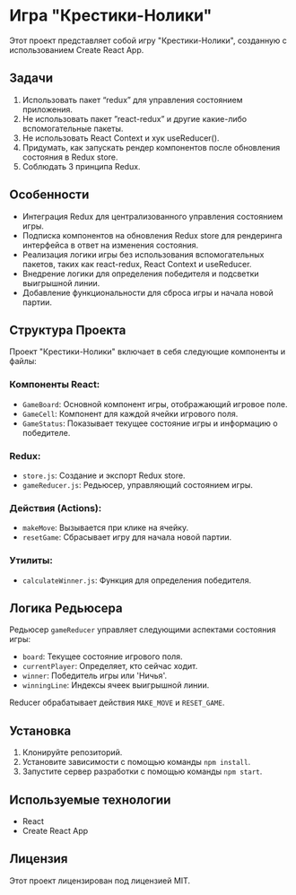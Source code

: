# Игра "Крестики-Нолики"

Этот проект представляет собой игру "Крестики-Нолики", созданную с использованием Create React App.

## Задачи

1. Использовать пакет “redux” для управления состоянием приложения.
2. Не использовать пакет ”react-redux” и другие какие-либо вспомогательные пакеты.
3. Не использовать React Context и хук useReducer().
4. Придумать, как запускать рендер компонентов после обновления состояния в Redux store.
5. Соблюдать 3 принципа Redux.

 ## Особенности

- Интеграция Redux для централизованного управления состоянием игры.
- Подписка компонентов на обновления Redux store для рендеринга интерфейса 
в ответ на изменения состояния.
- Реализация логики игры без использования вспомогательных пакетов, таких как react-redux,
React Context и useReducer.
- Внедрение логики для определения победителя и подсветки выигрышной линии.
- Добавление функциональности для сброса игры и начала новой партии.


 ## Структура Проекта

Проект "Крестики-Нолики" включает в себя следующие компоненты и файлы:

### Компоненты React:
- `GameBoard`: Основной компонент игры, отображающий игровое поле.
- `GameCell`: Компонент для каждой ячейки игрового поля.
- `GameStatus`: Показывает текущее состояние игры и информацию о победителе.

### Redux:
- `store.js`: Создание и экспорт Redux store.
- `gameReducer.js`: Редьюсер, управляющий состоянием игры.

### Действия (Actions):
- `makeMove`: Вызывается при клике на ячейку.
- `resetGame`: Сбрасывает игру для начала новой партии.

### Утилиты:
- `calculateWinner.js`: Функция для определения победителя.

## Логика Редьюсера

Редьюсер `gameReducer` управляет следующими аспектами состояния игры:

- `board`: Текущее состояние игрового поля.
- `currentPlayer`: Определяет, кто сейчас ходит.
- `winner`: Победитель игры или 'Ничья'.
- `winningLine`: Индексы ячеек выигрышной линии.

Reducer обрабатывает действия `MAKE_MOVE` и `RESET_GAME`.

## Установка

1. Клонируйте репозиторий.
2. Установите зависимости с помощью команды `npm install`.
3. Запустите сервер разработки с помощью команды `npm start`.

## Используемые технологии

- React
- Create React App

## Лицензия

Этот проект лицензирован под лицензией MIT.
